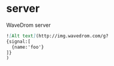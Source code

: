 # server
WaveDrom server

```md
![Alt text](http://img.wavedrom.com/g?
{signal:[
  {name:'foo'}
]}
)


